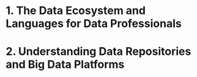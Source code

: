 # 1. The Data Ecosystem and Languages for Data Professionals
# 2. Understanding Data Repositories and Big Data Platforms
